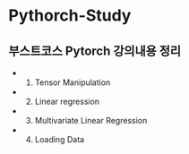 # Pythorch-Study
## 부스트코스 Pytorch 강의내용 정리
- 1. Tensor Manipulation
- 2. Linear regression
- 3. Multivariate Linear Regression
- 4. Loading Data
